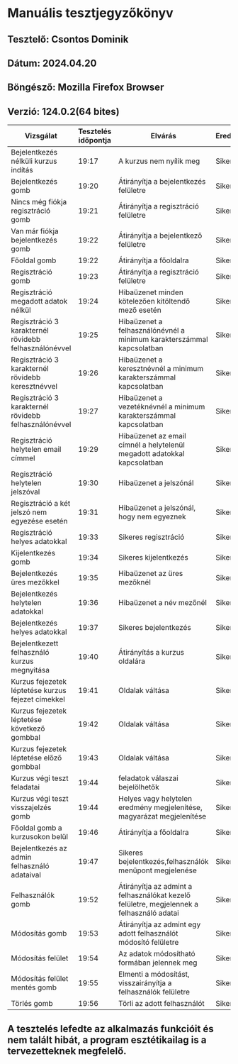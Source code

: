 ﻿# Manuális tesztjegyzőkönyv
## Tesztelő: Csontos Dominik
## Dátum: 2024.04.20
## Böngésző: Mozilla Firefox Browser
## Verzió: 124.0.2(64 bites)

| Vizsgálat | Tesztelés időpontja | Elvárás | Eredmény | Hibák |
|----------------|-------------------------------|-----------------------------|-----------------------------|-----------------------------|
Bejelentkezés nélküli kurzus indítás|19:17|A kurzus nem nyílik meg|Sikeres|Nincs
Bejelentkezés gomb|19:20|Átirányítja a bejelentkezés felületre|Sikeres|Nincs
Nincs még fiókja regisztráció gomb|19:21|Átirányítja a regisztráció felületre|Sikeres|Nincs
Van már fiókja bejelentkezés gomb|19:22|Átirányítja a bejelentkező felületre|Sikeres|Nincs
Főoldal gomb|19:22|Átirányítja a főoldalra|Sikeres|Nincs
Regisztráció gomb|19:23|Átirányítja a regisztráció felületre|Sikeres|Nincs
Regisztráció megadott adatok nélkül|19:24|Hibaüzenet minden kötelezően kitöltendő mező esetén|Sikeres|Nincs
Regisztráció 3 karakternél rövidebb felhasználónévvel|19:25|Hibaüzenet a felhasználónévnél a minimum karakterszámmal kapcsolatban|Sikeres|Nincs
Regisztráció 3 karakternél rövidebb keresztnévvel|19:26|Hibaüzenet a keresztnévnél a minimum karakterszámmal kapcsolatban|Sikeres|Nincs
Regisztráció 3 karakternél rövidebb felhasználónévvel|19:27|Hibaüzenet a vezetéknévnél a minimum karakterszámmal kapcsolatban|Sikeres|Nincs
Regisztráció helytelen email címmel|19:29|Hibaüzenet az email címnél a helytelenül megadott adatokkal kapcsolatban|Sikeres|Nincs
Regisztráció helytelen jelszóval|19:30|Hibaüzenet a jelszónál|Sikeres|Nincs
Regisztráció a két jelszó nem egyezése esetén|19:31|Hibaüzenet a jelszónál, hogy nem egyeznek|Sikeres|Nincs
Regisztráció helyes adatokkal|19:33|Sikeres regisztráció|Sikeres|Nincs
Kijelentkezés gomb|19:34|Sikeres kijelentkezés|Sikeres|Nincs
Bejelentkezés üres mezőkkel|19:35|Hibaüzenet az üres mezőknél|Sikeres|Nincs
Bejelentkezés helytelen adatokkal|19:36|Hibaüzenet a név mezőnél|Sikeres|Nincs
Bejelentkezés helyes adatokkal|19:37|Sikeres bejelentkezés|Sikeres|Nincs
Bejelentkezett felhasználó kurzus megnyitása|19:40|Átirányítás a kurzus oldalára|Sikeres|Nincs
Kurzus fejezetek léptetése kurzus fejezet címekkel|19:41|Oldalak váltása|Sikeres|Nincs
Kurzus fejezetek léptetése következő gombbal|19:42|Oldalak váltása|Sikeres|Nincs
Kurzus fejezetek léptetése előző gombbal|19:43|Oldalak váltása|Sikeres|Nincs
Kurzus végi teszt feladatai|19:44|feladatok válaszai bejelölhetők|Sikeres|Nincs
Kurzus végi teszt visszajelzés gomb|19:44|Helyes vagy helytelen eredmény megjelenítése, magyarázat megjelenítése|Sikeres|Nincs
Főoldal gomb a kurzusokon belül|19:46|Átirányítja a főoldalra|Sikeres|Nincs
Bejelentkezés az admin felhasználó adataival|19:47|Sikeres bejelentkezés,felhasználók menüpont megjelenése|Sikeres|Nincs
Felhasználók gomb|19:52|Átirányítja az admint a felhasználókat kezelő felületre, megjelennek a felhasználó adatai|Sikeres|Nincs
Módosítás gomb|19:53|Átirányítja az admint egy adott felhasználót módosító felületre|Sikeres|Nincs
Módosítás felület|19:54|Az adatok módosítható formában jelennek meg|Sikeres|Nincs
Módosítás felület mentés gomb|19:55|Elmenti a módosítást, visszairányítja a felhasználók felületre|Sikeres|Nincs
Törlés gomb|19:56|Törli az adott felhasználót|Sikeres|Nincs

## A tesztelés lefedte az alkalmazás funkcióit és nem talált hibát, a program esztétikailag is a tervezetteknek megfelelő.
